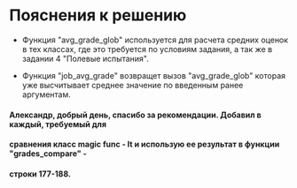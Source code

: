 # Пояснения к решению

 - Функция "avg_grade_glob" используется для расчета средних оценок в тех классах, где это
требуется по условиям задания, а так же в задании 4 "Полевые испытания".

 - Функция "job_avg_grade" возвращет вызов "avg_grade_glob" которая уже высчитывает 
среднее значение по введенным ранее аргументам.

#### Александр, добрый день, спасибо за рекомендации. Добавил в каждый, требуемый для
#### сравнения класс magic func - __lt__ и использую ее результат в функции "grades_compare" - 
#### строки 177-188.